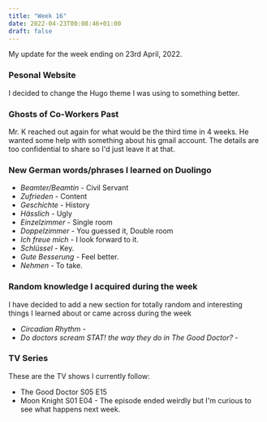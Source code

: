 ```yaml
---
title: "Week 16"
date: 2022-04-23T00:08:46+01:00
draft: false
---
```

My update for the week ending on 23rd April, 2022.

### Pesonal Website
I decided to change the Hugo theme I was using to something better.

### Ghosts of Co-Workers Past
Mr. K reached out again for what would be the third time in 4 weeks. He wanted some help with something about his gmail account. The details are too confidential to share so I'd just leave it at that.

### New German words/phrases I learned on Duolingo
* *Beamter/Beamtin* - Civil Servant
* *Zufrieden* - Content
* *Geschichte* - History
* *Hässlich* - Ugly
* *Einzelzimmer* - Single room
* *Doppelzimmer* - You guessed it, Double room
* *Ich freue mich* - I look forward to it.
* *Schlüssel* - Key.
* *Gute Besserung* - Feel better.
* *Nehmen* - To take.

### Random knowledge I acquired during the week
I have decided to add a new section for totally random and interesting things I learned about or came across during the week
* *Circadian Rhythm* -
* *Do doctors scream STAT! the way they do in The Good Doctor?* -

### TV Series
These are the TV shows I currently follow:
* The Good Doctor S05 E15
* Moon Knight S01 E04 - The episode ended weirdly but I'm curious to see what happens next week.